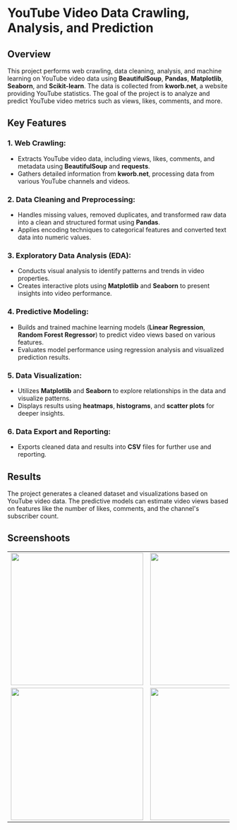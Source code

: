 # YouTube Video Data Crawling, Analysis, and Prediction

## **Overview**
This project performs web crawling, data cleaning, analysis, and machine learning on YouTube video data using **BeautifulSoup**, **Pandas**, **Matplotlib**, **Seaborn**, and **Scikit-learn**. The data is collected from **kworb.net**, a website providing YouTube statistics. The goal of the project is to analyze and predict YouTube video metrics such as views, likes, comments, and more.

## Key Features

### 1. **Web Crawling**:
- Extracts YouTube video data, including views, likes, comments, and metadata using **BeautifulSoup** and **requests**.
- Gathers detailed information from **kworb.net**, processing data from various YouTube channels and videos.

### 2. **Data Cleaning and Preprocessing**:
- Handles missing values, removed duplicates, and transformed raw data into a clean and structured format using **Pandas**.
- Applies encoding techniques to categorical features and converted text data into numeric values.

### 3. **Exploratory Data Analysis (EDA)**:
- Conducts visual analysis to identify patterns and trends in video properties.
- Creates interactive plots using **Matplotlib** and **Seaborn** to present insights into video performance.

### 4. **Predictive Modeling**:
- Builds and trained machine learning models (**Linear Regression**, **Random Forest Regressor**) to predict video views based on various features.
- Evaluates model performance using regression analysis and visualized prediction results.

### 5. **Data Visualization**:
- Utilizes **Matplotlib** and **Seaborn** to explore relationships in the data and visualize patterns.
- Displays results using **heatmaps**, **histograms**, and **scatter plots** for deeper insights.

### 6. **Data Export and Reporting**:
- Exports cleaned data and results into **CSV** files for further use and reporting.

## Results

The project generates a cleaned dataset and visualizations based on YouTube video data. The predictive models can estimate video views based on features like the number of likes, comments, and the channel's subscriber count.

## **Screenshoots**

<table align="center">
  <tr>
    <td align="center">
      <img src="https://github.com/user-attachments/assets/abd81d76-48ae-4b07-a44e-9106a75b6edf" width="300" height="300" />
    </td>
    <td align="center">
      <img src="https://github.com/user-attachments/assets/c7dd9988-2267-456b-ad71-9e6725bd9e17" width="300" height="300" />
    </td>
    <td align="center">
      <img src="https://github.com/user-attachments/assets/b5a3fcf7-85b1-492b-9653-5190f6b9cd5e" width="300" height="300" />
    </td>
  </tr>
  <tr>
    <td align="center">
      <img src="https://github.com/user-attachments/assets/8fca582c-13e4-49b7-aac4-448de82968b3" width="300" height="300" />
    </td>
    <td align="center">
      <img src="https://github.com/user-attachments/assets/18dff8c4-1837-4af0-84c9-7949d81de458" width="300" height="300" />
    </td>
    <td align="center">
      <img src="https://github.com/user-attachments/assets/8d0d45b2-7fae-4c99-861c-cf46bfdcd027" width="300" height="300" />
    </td>
  </tr>
</table>

